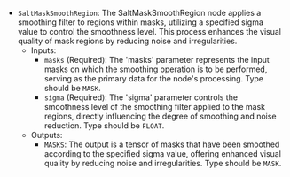 - `SaltMaskSmoothRegion`: The SaltMaskSmoothRegion node applies a smoothing filter to regions within masks, utilizing a specified sigma value to control the smoothness level. This process enhances the visual quality of mask regions by reducing noise and irregularities.
    - Inputs:
        - `masks` (Required): The 'masks' parameter represents the input masks on which the smoothing operation is to be performed, serving as the primary data for the node's processing. Type should be `MASK`.
        - `sigma` (Required): The 'sigma' parameter controls the smoothness level of the smoothing filter applied to the mask regions, directly influencing the degree of smoothing and noise reduction. Type should be `FLOAT`.
    - Outputs:
        - `MASKS`: The output is a tensor of masks that have been smoothed according to the specified sigma value, offering enhanced visual quality by reducing noise and irregularities. Type should be `MASK`.
